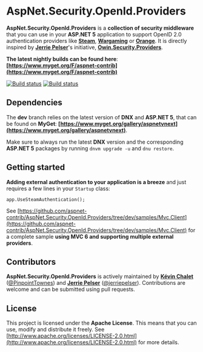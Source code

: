 AspNet.Security.OpenId.Providers
==================================

__AspNet.Security.OpenId.Providers__ is a __collection of security middleware__ that you can use in your __ASP.NET 5__ application to support OpenID 2.0 authentication providers like __[Steam](http://steampowered.com/)__, __[Wargaming](http://wargaming.net/)__ or __[Orange](http://www.orange.fr/)__. It is directly inspired by __[Jerrie Pelser](https://github.com/jerriep)__'s initiative, __[Owin.Security.Providers](https://github.com/RockstarLabs/OwinOAuthProviders)__.

__The latest nightly builds can be found here__: __[https://www.myget.org/F/aspnet-contrib](https://www.myget.org/F/aspnet-contrib)__

[![Build status](https://ci.appveyor.com/api/projects/status/tc9n807mwi4sr5jd/branch/dev?svg=true)](https://ci.appveyor.com/project/aspnet-contrib/aspnet-security-openid-providers/branch/dev)
[![Build status](https://travis-ci.org/aspnet-contrib/AspNet.Security.OpenId.Providers.svg?branch=dev)](https://travis-ci.org/aspnet-contrib/AspNet.Security.OpenId.Providers)

## Dependencies

The __dev__ branch relies on the latest version of __DNX__ and __ASP.NET 5__, that can be found on __MyGet__: __[https://www.myget.org/gallery/aspnetvnext](https://www.myget.org/gallery/aspnetvnext)__.

Make sure to always run the latest __DNX__ version and the corresponding __ASP.NET 5__ packages by running `dnvm upgrade -u` and `dnu restore`.

## Getting started

__Adding external authentication to your application is a breeze__ and just requires a few lines in your `Startup` class:

    app.UseSteamAuthentication();

See [https://github.com/aspnet-contrib/AspNet.Security.OpenId.Providers/tree/dev/samples/Mvc.Client](https://github.com/aspnet-contrib/AspNet.Security.OpenId.Providers/tree/dev/samples/Mvc.Client) for a complete sample __using MVC 6 and supporting multiple external providers__.

## Contributors

__AspNet.Security.OpenId.Providers__ is actively maintained by __[Kévin Chalet](https://github.com/PinpointTownes)__ ([@PinpointTownes](https://twitter.com/PinpointTownes)) and __[Jerrie Pelser](https://github.com/jerriep)__ ([@jerriepelser](https://twitter.com/jerriepelser)). Contributions are welcome and can be submitted using pull requests.

## License

This project is licensed under the __Apache License__. This means that you can use, modify and distribute it freely. See [http://www.apache.org/licenses/LICENSE-2.0.html](http://www.apache.org/licenses/LICENSE-2.0.html) for more details.